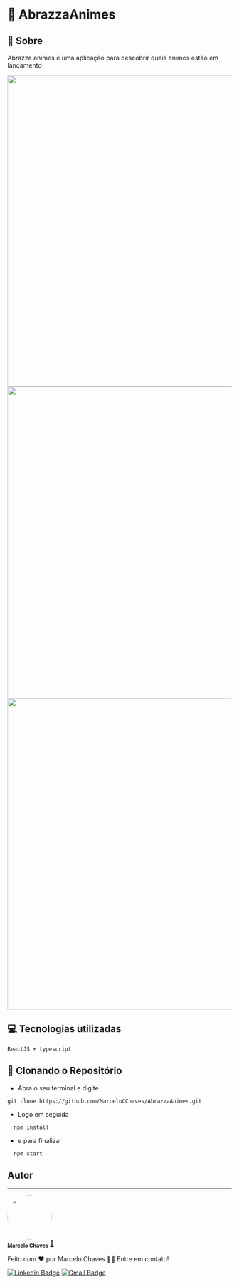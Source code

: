 # 🔗 AbrazzaAnimes

## 📕 Sobre
Abrazza animes é uma aplicação para descobrir quais animes estão em lançamento <br>

<div align="center">
  <img width="700px;" src="https://cdn.discordapp.com/attachments/757683099437105278/971577629788491796/unknown.png" />
 </div>
 
 <div align="center">
  <img width="700px;" src="https://cdn.discordapp.com/attachments/757683099437105278/971578482599559208/unknown.png" />
 </div>
 
 <div align="center">
  <img width="700px;" src="https://cdn.discordapp.com/attachments/757683099437105278/971578575847325726/unknown.png" />
 </div>

## 💻 Tecnologias utilizadas
```
ReactJS + typescript
```

## 📁 Clonando o Repositório

- Abra o seu terminal e digite
```
git clone https://github.com/MarceloCChaves/AbrazzaAnimes.git
```

- Logo em seguida

```
  npm install
```

- e para finalizar

```
  npm start
```

## Autor
---

<a href="https://github.com/MarceloCChaves">
 <img style="border-radius: 50%;" src="https://avatars.githubusercontent.com/u/62251064?s=400&u=b1c8da11d91445ccb2d97b709ccbcd0524885d98&v=4" width="100px;" alt=""/>
 <br />
 <sub><b>Marcelo Chaves</b></sub></a> <a href="https://avatars.githubusercontent.com/u/62251064?s=400&u=b1c8da11d91445ccb2d97b709ccbcd0524885d98&v=4" title="Marcelo">🚀</a>


Feito com ❤️ por Marcelo Chaves 👋🏽 Entre em contato!

[![Linkedin Badge](https://img.shields.io/badge/-Marcelo-blue?style=flat-square&logo=Linkedin&logoColor=white&link=https://www.linkedin.com/in/marcelocchaves/)](https://www.linkedin.com/in/marcelocchaves/) 
[![Gmail Badge](https://img.shields.io/badge/-Marcelochaves20000@gmail.com-c14438?style=flat-square&logo=Gmail&logoColor=white&link=mailto:Marcelochaves20000@gmail.com)](mailto:Marcelochaves20000@gmail.com)
